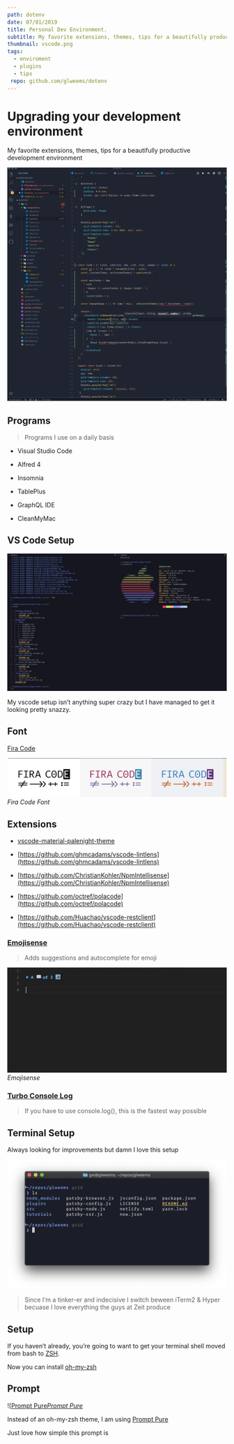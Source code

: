 ```yaml
---
path: dotenv
date: 07/01/2019
title: Personal Dev Environment.
subtitle: My favorite extensions, themes, tips for a beautifully productive development environment.
thumbnail: vscode.png
tags:
  - enviroment
  - plugins
  - tips
 repo: github.com/glweems/dotenv
---
```



# Upgrading your development environment

My favorite extensions, themes, tips for a beautifully productive development environment

![](vscode.png)

## Programs
> Programs I use on a daily basis

* Visual Studio Code

* Alfred 4

* Insomnia

* TablePlus

* GraphQL IDE

* CleanMyMac

## VS Code Setup

![](tbn.jpg)

My vscode setup isn’t anything super crazy but I have managed to get it looking pretty snazzy.

## Font

[Fira Code](https://github.com/tonsky/FiraCode)

![Fira Code Font](font.png)*Fira Code Font*

## Extensions

* [vscode-material-palenight-theme](https://github.com/whizkydee/vscode-material-palenight-theme)

* [https://github.com/ghmcadams/vscode-lintlens](https://github.com/ghmcadams/vscode-lintlens)

* [https://github.com/ChristianKohler/NpmIntellisense](https://github.com/ChristianKohler/NpmIntellisense)

* [https://github.com/octref/polacode](https://github.com/octref/polacode)

* [https://github.com/Huachao/vscode-restclient](https://github.com/Huachao/vscode-restclient)

### [Emojisense](https://github.com/mattbierner/vscode-emojisense)
> Adds suggestions and autocomplete for emoji

![Emojisense](emojisense.gif)*Emojisense*

### [Turbo Console Log](https://github.com/Chakroun-Anas/turbo-console-log)
> If you have to use console.log(), this is the fastest way possible

## Terminal Setup

Always looking for improvements but damn I love this setup

![](terminal.png)
> Since I’m a tinker-er and indecisive I switch beween iTerm2 & Hyper becuase I love everything the guys at Zeit produce

## Setup

If you haven’t already, you’re going to want to get your terminal shell moved from bash to [ZSH](https://github.com/robbyrussell/oh-my-zsh/wiki/Installing-ZSH).

Now you can install [oh-my-zsh](https://ohmyz.sh/)

## Prompt

![[Prompt Pure](prompt.png)*[Prompt Pure](https://github.com/sindresorhus/pure)*

Instead of an oh-my-zsh theme, I am using [Prompt Pure](https://github.com/sindresorhus/pure)

Just love how simple this prompt is
